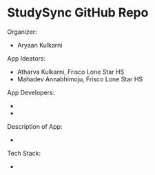 # StudySync GitHub Repo

Organizer:
- Aryaan Kulkarni

App Ideators:
- Atharva Kulkarni, Frisco Lone Star HS
- Mahadev Annabhimoju, Frisco Lone Star HS

App Developers:
- <name> <college>
- <name> <college>

Description of App:
- <text>

Tech Stack:
- <text>

